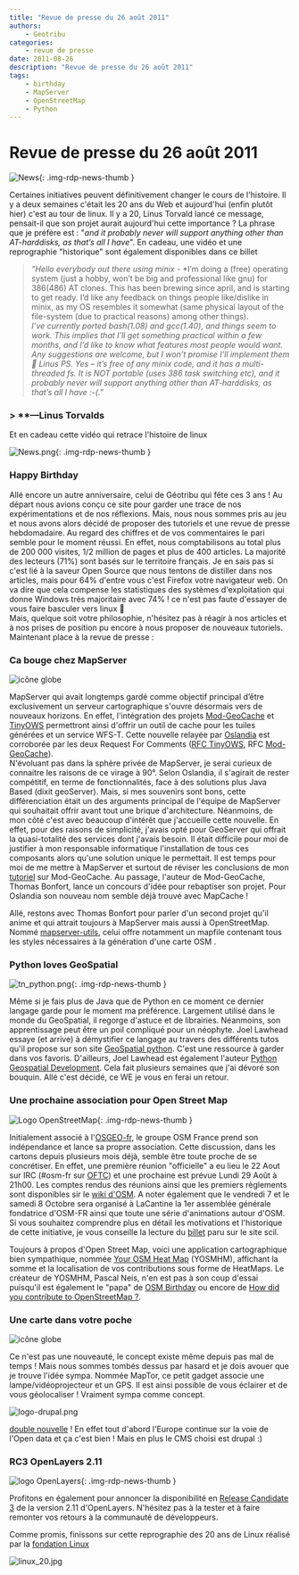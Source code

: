 ```yaml
---
title: "Revue de presse du 26 août 2011"
authors:
    - Geotribu
categories:
    - revue de presse
date: 2011-08-26
description: "Revue de presse du 26 août 2011"
tags:
    - birthday
    - MapServer
    - OpenStreetMap
    - Python
---
```


# Revue de presse du 26 août 2011

![News](https://cdn.geotribu.fr/img/internal/icons-rdp-news/news.png "Icône news générique"){: .img-rdp-news-thumb }

Certaines initiatives peuvent définitivement changer le cours de l'histoire. Il y a deux semaines c'était les 20 ans du Web et aujourd'hui (enfin plutôt hier) c'est au tour de linux. Il y a 20, Linus Torvald lancé ce message, pensait-il que son projet aurait aujourd'hui cette importance ? La phrase que je préfère est : "*and it probably never will support anything other than AT-harddisks, as that’s all I have*". En cadeau, une vidéo et une reprographie "historique" sont également disponibles dans ce billet

> *"Hello everybody out there using minix -*
> *I’m doing a (free) operating system (just a hobby, won’t be big and professional like gnu) for 386(486) AT clones. This has been brewing since april, and is starting to get ready. I’d like any feedback on things people like/dislike in minix, as my OS resembles it somewhat (same physical layout of the file-system (due to practical reasons) among other things).  
>*I’ve currently ported bash(1.08) and gcc(1.40), and things seem to work. This implies that I’ll get something practical within a few months, and I’d like to know what features most people would want. Any suggestions are welcome, but I won’t promise I’ll implement them :slightly_smiling_face:*
>*Linus*
>*PS. Yes – it’s free of any minix code, and it has a multi-threaded fs. It is NOT portable (uses 386 task switching etc), and it probably never will support anything other than AT-harddisks, as that’s all I have :-(."*  
### > **—Linus Torvalds


Et en cadeau cette vidéo qui retrace l'histoire de linux

![News.png](http://geotribu.net/sites/default/files/Tuto/img/Blog/divers/geotribu_logo_small_bigger.png){: .img-rdp-news-thumb }

### Happy Birthday

Allé encore un autre anniversaire, celui de Géotribu qui fête ces 3 ans ! Au départ nous avions conçu ce site pour garder une trace de nos expérimentations et de nos réflexions. Mais, nous nous sommes pris au jeu et nous avons alors décidé de proposer des tutoriels et une revue de presse hebdomadaire. Au regard des chiffres et de vos commentaires le pari semble pour le moment réussi. En effet, nous comptabilisons au total plus de 200 000 visites, 1/2 million de pages et plus de 400 articles. La majorité des lecteurs (71%) sont basés sur le territoire français. Je en sais pas si c'est lié à la saveur Open Source que nous tentons de distiller dans nos articles, mais pour 64% d'entre vous c'est Firefox votre navigateur web. On va dire que cela compense les statistiques des systèmes d'exploitation qui donne Windows très majoritaire avec 74% ! ce n'est pas faute d'essayer de vous faire basculer vers linux :slightly_smiling_face:  
Mais, quelque soit votre philosophie, n'hésitez pas à réagir à nos articles et à nos prises de position pu encore à nous proposer de nouveaux tutoriels. Maintenant place à la revue de presse :

### Ca bouge chez MapServer

![icône globe](https://cdn.geotribu.fr/img/logos-icones/logiciels_librairies/mapserver.png)

MapServer qui avait longtemps gardé comme objectif principal d’être exclusivement un serveur cartographique s'ouvre désormais vers de nouveaux horizons. En effet, l'intégration des projets [Mod-GeoCache](http://code.google.com/p/mod-geocache/) et [TinyOWS](http://www.tinyows.org/trac) permettront ainsi d'offrir un outil de cache pour les tuiles générées et un service WFS-T. Cette nouvelle relayée par [Oslandia](http://www.oslandia.com/tech/?p=1067) est corroborée par les deux Request For Comments ([RFC TinyOWS](http://mapserver.org/development/rfc/ms-rfc-70.html), RFC [Mod-GeoCache](http://mapserver.org/development/rfc/ms-rfc-71.html)).  
N'évoluant pas dans la sphère privée de MapServer, je serai curieux de connaitre les raisons de ce virage à 90°. Selon Oslandia, il s'agirait de rester compétitif, en terme de fonctionnalités, face à des solutions plus Java Based (dixit geoServer). Mais, si mes souvenirs sont bons, cette différenciation était un des arguments principal de l'équipe de MapServer qui souhaitait offrir avant tout une brique d'architecture. Néanmoins, de mon côté c'est avec beaucoup d'intérêt que j'accueille cette nouvelle. En effet, pour des raisons de simplicité, j'avais opté pour GeoServer qui offrait la quasi-totalité des services dont j'avais besoin. Il était difficile pour moi de justifier à mon responsable informatique l'installation de tous ces composants alors qu'une solution unique le permettait. Il est temps pour moi de me mettre à MapServer et surtout de réviser les conclusions de mon [tutoriel](http://geotribu.net/node/320) sur Mod-GeoCache. Au passage, l'auteur de Mod-GeoCache, Thomas Bonfort, lance un concours d'idée pour rebaptiser son projet. Pour Oslandia son nouveau nom semble déjà trouvé avec MapCache !

Allé, restons avec Thomas Bonfort pour parler d'un second projet qu'il anime et qui attrait toujours à MapServer mais aussi à OpenStreetMap. Nommé [mapserver-utils](http://code.google.com/p/mapserver-utils/), celui offre notamment un mapfile contenant tous les styles nécessaires à la génération d'une carte OSM .

### Python loves GeoSpatial

![tn_python.png](https://cdn.geotribu.fr/img/logos-icones/programmation/python.png){: .img-rdp-news-thumb }

Même si je fais plus de Java que de Python en ce moment ce dernier langage garde pour le moment ma préférence. Largement utilisé dans le monde du GeoSpatial, il regorge d'astuce et de librairies. Néanmoins, son apprentissage peut être un poil compliqué pour un néophyte. Joel Lawhead essaye (et arrive) à démystifier ce langage au travers des différents tutos qu'il propose sur son site [GeoSpatial python](http://geospatialpython.com/). C'est une ressource à garder dans vos favoris. D'ailleurs, Joel Lawhead est également l'auteur [Python Geospatial Development](http://www.amazon.com/gp/product/1849511543/ref=as_li_tf_il?ie=UTF8&tag=geosppytho-20&linkCode=as2&camp=217145&creative=399349&creativeASIN=1849511543). Cela fait plusieurs semaines que j'ai dévoré son bouquin. Allé c'est décidé, ce WE je vous en ferai un retour.

### Une prochaine association pour Open Street Map

![Logo OpenStreetMap](https://cdn.geotribu.fr/img/logos-icones/OpenStreetMap/Openstreetmap.png "logo OpenStreetMap"){: .img-rdp-news-thumb }

Initialement associé à l'[OSGEO-fr](http://wiki.osgeo.org/wiki/Francophone_OSGeo_Chapter), le groupe OSM France prend son indépendance et lance sa propre association. Cette discussion, dans les cartons depuis plusieurs mois déjà, semble être toute proche de se concrétiser. En effet, une première réunion "officielle" a eu lieu le 22 Aout sur IRC (#osm-fr sur [OFTC](http://www.oftc.net/oftc/)) et une prochaine est prévue Lundi 29 Août à 21h00. Les comptes rendus des réunions ainsi que les premiers règlements sont disponibles sir le [wiki d'OSM](https://wiki.openstreetmap.org/wiki/WikiProject_France/Projet_d%27association_en_France/compte_rendu_Reunion_OSM-FR_20110822). A noter également que le vendredi 7 et le samedi 8 Octobre sera organisé à LaCantine la 1er assemblée générale fondatrice d'OSM-FR ainsi que toute une série d'animations autour d'OSM. Si vous souhaitez comprendre plus en détail les motivations et l'historique de cette initiative, je vous conseille la lecture du [billet](http://www.scil.coop/2011/08/20/discussions-dautour-de-lassociation-openstreetmap-fr/) paru sur le site scil.

Toujours à propos d'Open Street Map, voici une application cartographique bien sympathique, nommée [Your OSM Heat Map](http://yosmhm.neis-one.org/) (YOSMHM), affichant la somme et la localisation de vos contributions sous forme de HeatMaps. Le créateur de YOSMHM, Pascal Neis, n'en est pas à son coup d'essai puisqu'il est également le "papa" de [OSM Birthday](http://osmbirthday.neis-one.org/) ou encore de [How did you contribute to OpenStreetMap ?](http://hdyc.neis-one.org/).

### Une carte dans votre poche


![icône globe](https://cdn.geotribu.fr/img/internal/icons-rdp-news/world.png)

Ce n'est pas une nouveauté, le concept existe même depuis pas mal de temps ! Mais nous sommes tombés dessus par hasard et je dois avouer que je trouve l'idée sympa. Nommée MapTor, ce petit gadget associe une lampe/vidéoprojecteur et un GPS. Il est ainsi possible de vous éclairer et de vous géolocaliser ! Vraiment sympa comme concept.

![logo-drupal.png](https://cdn.geotribu.fr/img/logos-icones/programmation/drupal.png)

[double nouvelle](http://www.itespresso.fr/open-data-l-europe-veut-concevoir-son-propre-portail-44563.html) ! En effet tout d'abord l'Europe continue sur la voie de l'Open data et ça c'est bien ! Mais en plus le CMS choisi est drupal :)

### RC3 OpenLayers 2.11

![logo OpenLayers](https://cdn.geotribu.fr/img/logos-icones/logiciels_librairies/openlayers.png){: .img-rdp-news-thumb }

Profitons en également pour annoncer la disponibilité en [Release Candidate 3](http://lists.osgeo.org/pipermail/openlayers-dev/2011-August/007968.html) de la version 2.11 d'OpenLayers. N'hésitez pas à la tester et à faire remonter vos retours à la communauté de développeurs.

Comme promis, finissons sur cette reprographie des 20 ans de Linux réalisé par la [fondation Linux](http://www.linuxfoundation.org/20th/)

![linux_20.jpg](http://geotribu.net/sites/default/files/Tuto/img/Blog/divers/linux_20.jpg)
